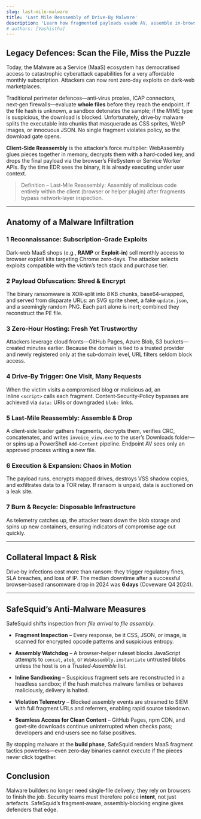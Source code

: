 ```yaml
---
slug: last-mile-malware
title: 'Last Mile Reassembly of Drive‑By Malware'
description: 'Learn how fragmented payloads evade AV, assemble in-browser, and how SafeSquid halts the build phase to foil MaaS-driven ransomware drops.'
# authors: [Vashistha]
---
```


## Legacy Defences: Scan the File, Miss the Puzzle

Today, the Malware as a Service (MaaS) ecosystem has democratised access to catastrophic cyberattack capabilities for a very affordable monthly subscription. Attackers can now rent zero‑day exploits on dark‑web marketplaces.

Traditional perimeter defences—anti‑virus proxies, ICAP connectors, next‑gen firewalls—evaluate **whole files** before they reach the endpoint. If the file hash is unknown, a sandbox detonates the sample; if the MIME type is suspicious, the download is blocked. Unfortunately, drive‑by malware splits the executable into chunks that masquerade as CSS sprites, WebP images, or innocuous JSON. No single fragment violates policy, so the download gate opens.

**Client‑Side Reassembly** is the attacker’s force multiplier: WebAssembly glues pieces together in memory, decrypts them with a hard‑coded key, and drops the final payload via the browser’s FileSystem or Service Worker APIs. By the time EDR sees the binary, it is already executing under user context.

> Definition – Last‐Mile Reassembly: Assembly of malicious code entirely within the client (browser or helper plugin) after fragments bypass network‑layer inspection.

***

## Anatomy of a Malware Infiltration

### 1 Reconnaissance: Subscription‑Grade Exploits

Dark‑web MaaS shops (e.g., **RAMP** or **Exploit‑in**) sell monthly access to browser exploit kits targeting Chrome zero‑days. The attacker selects exploits compatible with the victim’s tech stack and purchase tier.

### 2 Payload Obfuscation: Shred & Encrypt

The binary ransomware is XOR‑split into 8 KB chunks, base64‑wrapped, and served from disparate URLs: an SVG sprite sheet, a fake `update.json`, and a seemingly random PNG. Each part alone is inert; combined they reconstruct the PE file.

### 3 Zero‑Hour Hosting: Fresh Yet Trustworthy

Attackers leverage cloud fronts—GitHub Pages, Azure Blob, S3 buckets—created minutes earlier. Because the domain is tied to a trusted provider and newly registered only at the sub‑domain level, URL filters seldom block access.

### 4 Drive‑By Trigger: One Visit, Many Requests

When the victim visits a compromised blog or malicious ad, an inline `<script>` calls each fragment. Content‑Security‑Policy bypasses are achieved via `data:` URIs or downgraded `blob:` links.

### 5 Last‑Mile Reassembly: Assemble & Drop

A client‑side loader gathers fragments, decrypts them, verifies CRC, concatenates, and writes `invoice_view.exe` to the user’s Downloads folder—or spins up a PowerShell `Add‑Content` pipeline. Endpoint AV sees only an approved process writing a new file.

### 6 Execution & Expansion: Chaos in Motion

The payload runs, encrypts mapped drives, destroys VSS shadow copies, and exfiltrates data to a TOR relay. If ransom is unpaid, data is auctioned on a leak site.

### 7 Burn & Recycle: Disposable Infrastructure

As telemetry catches up, the attacker tears down the blob storage and spins up new containers, ensuring indicators of compromise age out quickly.

***

## Collateral Impact & Risk

Drive‑by infections cost more than ransom: they trigger regulatory fines, SLA breaches, and loss of IP. The median downtime after a successful browser‑based ransomware drop in 2024 was **6 days** (Coveware Q4 2024).

***

## SafeSquid’s Anti‑Malware Measures

SafeSquid shifts inspection from *file arrival* to *file assembly*.

- **Fragment Inspection** – Every response, be it CSS, JSON, or image, is scanned for encrypted opcode patterns and suspicious entropy.

- **Assembly Watchdog** – A browser‑helper ruleset blocks JavaScript attempts to `concat`, `atob`, or `WebAssembly.instantiate` untrusted blobs unless the host is on a *Trusted‑Assemble* list.

- **Inline Sandboxing** – Suspicious fragment sets are reconstructed in a headless sandbox; if the hash matches malware families or behaves maliciously, delivery is halted.

- **Violation Telemetry** – Blocked assembly events are streamed to SIEM with full fragment URLs and referrers, enabling rapid source takedown.

- **Seamless Access for Clean Content** – GitHub Pages, npm CDN, and govt‑site downloads continue uninterrupted when checks pass; developers and end‑users see no false positives.

By stopping malware at the **build phase**, SafeSquid renders MaaS fragment tactics powerless—even zero‑day binaries cannot execute if the pieces never click together.

## Conclusion

Malware builders no longer need single‑file delivery; they rely on browsers to finish the job. Security teams must therefore police **intent**, not just artefacts. SafeSquid’s fragment‑aware, assembly‑blocking engine gives defenders that edge.
